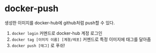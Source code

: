 # docker-push

생성한 이미지를 docker-hub에 github처럼 push할 수 있다.

1. `docker login` 커멘드로 docker-hub 계정 로그인
2. `docker tag [이미지 이름] [계졍/레포]` 커멘드로 특정 이미지에 태그를 달아줌
3. `docker push [태그]` 로 푸쉬!